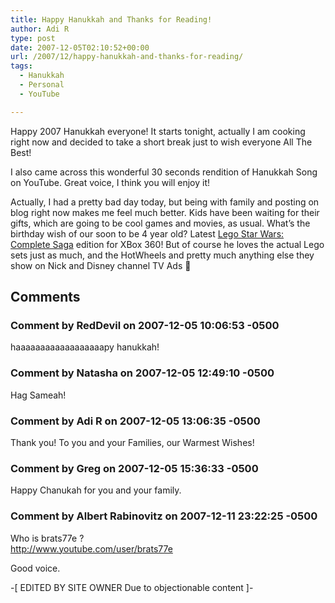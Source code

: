 ```yaml
---
title: Happy Hanukkah and Thanks for Reading!
author: Adi R
type: post
date: 2007-12-05T02:10:52+00:00
url: /2007/12/happy-hanukkah-and-thanks-for-reading/
tags:
  - Hanukkah
  - Personal
  - YouTube

---
```

Happy 2007 Hanukkah everyone! It starts tonight, actually I am cooking right now and decided to take a short break just to wish everyone All The Best!

I also came across this wonderful 30 seconds rendition of Hanukkah Song on YouTube. Great voice, I think you will enjoy it!

<p align="center">
  <p>
    Actually, I had a pretty bad day today, but being with family and posting on blog right now makes me feel much better. Kids have been waiting for their gifts, which are going to be cool games and movies, as usual. What&#8217;s the birthday wish of our soon to be 4 year old? Latest <a href="http://www.amazon.com/dp/product/B000R0SRNU/?tag=craftonia-20" target="_blank">Lego Star Wars: Complete Saga</a> edition for XBox 360! But of course he loves the actual Lego sets just as much, and the HotWheels and pretty much anything else they show on Nick and Disney channel TV Ads 🙂
  </p>
</p>

## Comments

### Comment by RedDevil on 2007-12-05 10:06:53 -0500
haaaaaaaaaaaaaaaaaapy hanukkah!

### Comment by Natasha on 2007-12-05 12:49:10 -0500
Hag Sameah!

### Comment by Adi R on 2007-12-05 13:06:35 -0500
Thank you! To you and your Families, our Warmest Wishes!

### Comment by Greg on 2007-12-05 15:36:33 -0500
Happy Chanukah for you and your family.

### Comment by Albert Rabinovitz on 2007-12-11 23:22:25 -0500
Who is brats77e ?  
<a href="http://www.youtube.com/user/brats77e" rel="nofollow ugc">http://www.youtube.com/user/brats77e</a>

Good voice. 

-[ EDITED BY SITE OWNER Due to objectionable content ]-